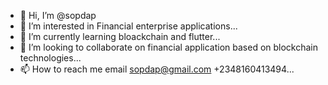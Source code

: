 - 👋 Hi, I’m @sopdap
- 👀 I’m interested in Financial enterprise applications...
- 🌱 I’m currently learning bloackchain and flutter...
- 💞️ I’m looking to collaborate on financial application based on blockchain technologies...
- 📫 How to reach me  email sopdap@gmail.com +2348160413494...

<!---
sopdap/sopdap is a ✨ special ✨ repository because its `README.md` (this file) appears on your GitHub profile.
You can click the Preview link to take a look at your changes.
--->
